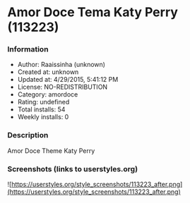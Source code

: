 # Amor Doce Tema Katy Perry (113223)

### Information
- Author: Raaissinha (unknown)
- Created at: unknown
- Updated at: 4/29/2015, 5:41:12 PM
- License: NO-REDISTRIBUTION
- Category: amordoce
- Rating: undefined
- Total installs: 54
- Weekly installs: 0


### Description
Amor Doce Theme Katy Perry


### Screenshots (links to userstyles.org)
![https://userstyles.org/style_screenshots/113223_after.png](https://userstyles.org/style_screenshots/113223_after.png)


